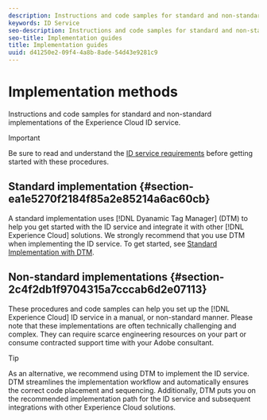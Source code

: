 ```yaml
---
description: Instructions and code samples for standard and non-standard implementations of the Experience Cloud ID service.
keywords: ID Service
seo-description: Instructions and code samples for standard and non-standard implementations of the Experience Cloud ID service.
seo-title: Implementation guides
title: Implementation guides
uuid: d41250e2-09f4-4a8b-8ade-54d43e9281c9
---
```


# Implementation methods

Instructions and code samples for standard and non-standard implementations of the Experience Cloud ID service.

>[!IMPORTANT]
>
>Be sure to read and understand the [ID service requirements](../reference/requirements.md) before getting started with these procedures.

## Standard implementation {#section-ea1e5270f2184f85a2e85214a6ac60cb}

A standard implementation uses [!DNL Dyanamic Tag Manager] (DTM) to help you get started with the ID service and integrate it with other [!DNL Experience Cloud] solutions. We strongly recommend that you use DTM when implementing the ID service. To get started, see [Standard Implementation with DTM](../implementation-guides/standard.md#concept-89cd0199a9634fc48644f2d61e3d2445).

## Non-standard implementations {#section-2c4f2db1f9704315a7cccab6d2e07113}

These procedures and code samples can help you set up the [!DNL Experience Cloud] ID service in a manual, or non-standard manner. Please note that these implementations are often technically challenging and complex. They can require scarce engineering resources on your part or consume contracted support time with your Adobe consultant.

>[!TIP]
>
>As an alternative, we recommend using DTM to implement the ID service. DTM streamlines the implementation workflow and automatically ensures the correct code placement and sequencing. Additionally, DTM puts you on the recommended implementation path for the ID service and subsequent integrations with other Experience Cloud solutions.

